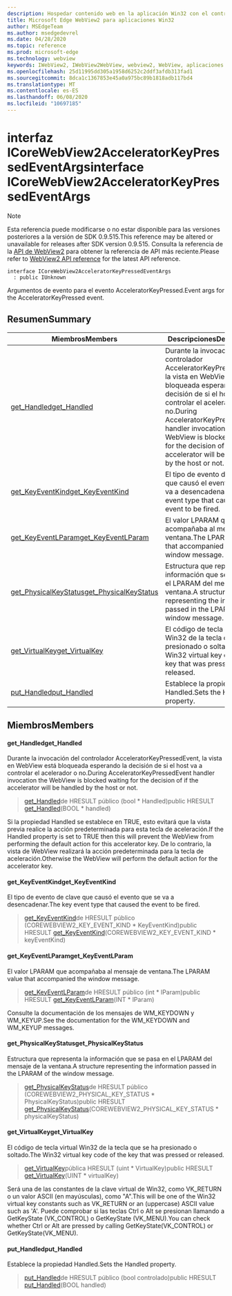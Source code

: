 ```yaml
---
description: Hospedar contenido web en la aplicación Win32 con el control Microsoft Edge WebView2
title: Microsoft Edge WebView2 para aplicaciones Win32
author: MSEdgeTeam
ms.author: msedgedevrel
ms.date: 04/28/2020
ms.topic: reference
ms.prod: microsoft-edge
ms.technology: webview
keywords: IWebView2, IWebView2WebView, webview2, WebView, aplicaciones Win32, Win32, Edge, ICoreWebView2, ICoreWebView2Controller, control de explorador, HTML Edge
ms.openlocfilehash: 25d11995dd305a1958d6252c2ddf3afdb313fad1
ms.sourcegitcommit: 8dca1c1367853e45a0a975bc89b1818adb117bd4
ms.translationtype: MT
ms.contentlocale: es-ES
ms.lasthandoff: 06/08/2020
ms.locfileid: "10697185"
---
```

# <span data-ttu-id="912f9-104">interfaz ICoreWebView2AcceleratorKeyPressedEventArgs</span><span class="sxs-lookup"><span data-stu-id="912f9-104">interface ICoreWebView2AcceleratorKeyPressedEventArgs</span></span> 

> [!NOTE]
> <span data-ttu-id="912f9-105">Esta referencia puede modificarse o no estar disponible para las versiones posteriores a la versión de SDK 0.9.515.</span><span class="sxs-lookup"><span data-stu-id="912f9-105">This reference may be altered or unavailable for releases after SDK version 0.9.515.</span></span> <span data-ttu-id="912f9-106">Consulta la referencia de la [API de WebView2](../../../webview2-api-reference.md) para obtener la referencia de API más reciente.</span><span class="sxs-lookup"><span data-stu-id="912f9-106">Please refer to [WebView2 API reference](../../../webview2-api-reference.md) for the latest API reference.</span></span>

```
interface ICoreWebView2AcceleratorKeyPressedEventArgs
  : public IUnknown
```

<span data-ttu-id="912f9-107">Argumentos de evento para el evento AcceleratorKeyPressed.</span><span class="sxs-lookup"><span data-stu-id="912f9-107">Event args for the AcceleratorKeyPressed event.</span></span>

## <span data-ttu-id="912f9-108">Resumen</span><span class="sxs-lookup"><span data-stu-id="912f9-108">Summary</span></span>

 <span data-ttu-id="912f9-109">Miembros</span><span class="sxs-lookup"><span data-stu-id="912f9-109">Members</span></span>                        | <span data-ttu-id="912f9-110">Descripciones</span><span class="sxs-lookup"><span data-stu-id="912f9-110">Descriptions</span></span>
--------------------------------|---------------------------------------------
[<span data-ttu-id="912f9-111">get_Handled</span><span class="sxs-lookup"><span data-stu-id="912f9-111">get_Handled</span></span>](#get_handled) | <span data-ttu-id="912f9-112">Durante la invocación del controlador AcceleratorKeyPressedEvent, la vista en WebView está bloqueada esperando la decisión de si el host va a controlar el acelerador o no.</span><span class="sxs-lookup"><span data-stu-id="912f9-112">During AcceleratorKeyPressedEvent handler invocation the WebView is blocked waiting for the decision of if the accelerator will be handled by the host or not.</span></span>
[<span data-ttu-id="912f9-113">get_KeyEventKind</span><span class="sxs-lookup"><span data-stu-id="912f9-113">get_KeyEventKind</span></span>](#get_keyeventkind) | <span data-ttu-id="912f9-114">El tipo de evento de clave que causó el evento que se va a desencadenar.</span><span class="sxs-lookup"><span data-stu-id="912f9-114">The key event type that caused the event to be fired.</span></span>
[<span data-ttu-id="912f9-115">get_KeyEventLParam</span><span class="sxs-lookup"><span data-stu-id="912f9-115">get_KeyEventLParam</span></span>](#get_keyeventlparam) | <span data-ttu-id="912f9-116">El valor LPARAM que acompañaba al mensaje de ventana.</span><span class="sxs-lookup"><span data-stu-id="912f9-116">The LPARAM value that accompanied the window message.</span></span>
[<span data-ttu-id="912f9-117">get_PhysicalKeyStatus</span><span class="sxs-lookup"><span data-stu-id="912f9-117">get_PhysicalKeyStatus</span></span>](#get_physicalkeystatus) | <span data-ttu-id="912f9-118">Estructura que representa la información que se pasa en el LPARAM del mensaje de la ventana.</span><span class="sxs-lookup"><span data-stu-id="912f9-118">A structure representing the information passed in the LPARAM of the window message.</span></span>
[<span data-ttu-id="912f9-119">get_VirtualKey</span><span class="sxs-lookup"><span data-stu-id="912f9-119">get_VirtualKey</span></span>](#get_virtualkey) | <span data-ttu-id="912f9-120">El código de tecla virtual Win32 de la tecla que se ha presionado o soltado.</span><span class="sxs-lookup"><span data-stu-id="912f9-120">The Win32 virtual key code of the key that was pressed or released.</span></span>
[<span data-ttu-id="912f9-121">put_Handled</span><span class="sxs-lookup"><span data-stu-id="912f9-121">put_Handled</span></span>](#put_handled) | <span data-ttu-id="912f9-122">Establece la propiedad Handled.</span><span class="sxs-lookup"><span data-stu-id="912f9-122">Sets the Handled property.</span></span>

## <span data-ttu-id="912f9-123">Miembros</span><span class="sxs-lookup"><span data-stu-id="912f9-123">Members</span></span>

#### <span data-ttu-id="912f9-124">get_Handled</span><span class="sxs-lookup"><span data-stu-id="912f9-124">get_Handled</span></span> 

<span data-ttu-id="912f9-125">Durante la invocación del controlador AcceleratorKeyPressedEvent, la vista en WebView está bloqueada esperando la decisión de si el host va a controlar el acelerador o no.</span><span class="sxs-lookup"><span data-stu-id="912f9-125">During AcceleratorKeyPressedEvent handler invocation the WebView is blocked waiting for the decision of if the accelerator will be handled by the host or not.</span></span>

> <span data-ttu-id="912f9-126">[get_Handled](#get_handled)de HRESULT público (bool \* Handled)</span><span class="sxs-lookup"><span data-stu-id="912f9-126">public HRESULT [get_Handled](#get_handled)(BOOL \* handled)</span></span>

<span data-ttu-id="912f9-127">Si la propiedad Handled se establece en TRUE, esto evitará que la vista previa realice la acción predeterminada para esta tecla de aceleración.</span><span class="sxs-lookup"><span data-stu-id="912f9-127">If the Handled property is set to TRUE then this will prevent the WebView from performing the default action for this accelerator key.</span></span> <span data-ttu-id="912f9-128">De lo contrario, la vista de WebView realizará la acción predeterminada para la tecla de aceleración.</span><span class="sxs-lookup"><span data-stu-id="912f9-128">Otherwise the WebView will perform the default action for the accelerator key.</span></span>

#### <span data-ttu-id="912f9-129">get_KeyEventKind</span><span class="sxs-lookup"><span data-stu-id="912f9-129">get_KeyEventKind</span></span> 

<span data-ttu-id="912f9-130">El tipo de evento de clave que causó el evento que se va a desencadenar.</span><span class="sxs-lookup"><span data-stu-id="912f9-130">The key event type that caused the event to be fired.</span></span>

> <span data-ttu-id="912f9-131">[get_KeyEventKind](#get_keyeventkind)de HRESULT público (COREWEBVIEW2_KEY_EVENT_KIND \* KeyEventKind)</span><span class="sxs-lookup"><span data-stu-id="912f9-131">public HRESULT [get_KeyEventKind](#get_keyeventkind)(COREWEBVIEW2_KEY_EVENT_KIND \* keyEventKind)</span></span>

#### <span data-ttu-id="912f9-132">get_KeyEventLParam</span><span class="sxs-lookup"><span data-stu-id="912f9-132">get_KeyEventLParam</span></span> 

<span data-ttu-id="912f9-133">El valor LPARAM que acompañaba al mensaje de ventana.</span><span class="sxs-lookup"><span data-stu-id="912f9-133">The LPARAM value that accompanied the window message.</span></span>

> <span data-ttu-id="912f9-134">[get_KeyEventLParam](#get_keyeventlparam)de HRESULT público (int \* lParam)</span><span class="sxs-lookup"><span data-stu-id="912f9-134">public HRESULT [get_KeyEventLParam](#get_keyeventlparam)(INT \* lParam)</span></span>

<span data-ttu-id="912f9-135">Consulte la documentación de los mensajes de WM_KEYDOWN y WM_KEYUP.</span><span class="sxs-lookup"><span data-stu-id="912f9-135">See the documentation for the WM_KEYDOWN and WM_KEYUP messages.</span></span>

#### <span data-ttu-id="912f9-136">get_PhysicalKeyStatus</span><span class="sxs-lookup"><span data-stu-id="912f9-136">get_PhysicalKeyStatus</span></span> 

<span data-ttu-id="912f9-137">Estructura que representa la información que se pasa en el LPARAM del mensaje de la ventana.</span><span class="sxs-lookup"><span data-stu-id="912f9-137">A structure representing the information passed in the LPARAM of the window message.</span></span>

> <span data-ttu-id="912f9-138">[get_PhysicalKeyStatus](#get_physicalkeystatus)de HRESULT público (COREWEBVIEW2_PHYSICAL_KEY_STATUS \* PhysicalKeyStatus)</span><span class="sxs-lookup"><span data-stu-id="912f9-138">public HRESULT [get_PhysicalKeyStatus](#get_physicalkeystatus)(COREWEBVIEW2_PHYSICAL_KEY_STATUS \* physicalKeyStatus)</span></span>

#### <span data-ttu-id="912f9-139">get_VirtualKey</span><span class="sxs-lookup"><span data-stu-id="912f9-139">get_VirtualKey</span></span> 

<span data-ttu-id="912f9-140">El código de tecla virtual Win32 de la tecla que se ha presionado o soltado.</span><span class="sxs-lookup"><span data-stu-id="912f9-140">The Win32 virtual key code of the key that was pressed or released.</span></span>

> <span data-ttu-id="912f9-141">[get_VirtualKey](#get_virtualkey)pública HRESULT (uint \* VirtualKey)</span><span class="sxs-lookup"><span data-stu-id="912f9-141">public HRESULT [get_VirtualKey](#get_virtualkey)(UINT \* virtualKey)</span></span>

<span data-ttu-id="912f9-142">Será una de las constantes de la clave virtual de Win32, como VK_RETURN o un valor ASCII (en mayúsculas), como "A".</span><span class="sxs-lookup"><span data-stu-id="912f9-142">This will be one of the Win32 virtual key constants such as VK_RETURN or an (uppercase) ASCII value such as 'A'.</span></span> <span data-ttu-id="912f9-143">Puede comprobar si las teclas Ctrl o Alt se presionan llamando a GetKeyState (VK_CONTROL) o GetKeyState (VK_MENU).</span><span class="sxs-lookup"><span data-stu-id="912f9-143">You can check whether Ctrl or Alt are pressed by calling GetKeyState(VK_CONTROL) or GetKeyState(VK_MENU).</span></span>

#### <span data-ttu-id="912f9-144">put_Handled</span><span class="sxs-lookup"><span data-stu-id="912f9-144">put_Handled</span></span> 

<span data-ttu-id="912f9-145">Establece la propiedad Handled.</span><span class="sxs-lookup"><span data-stu-id="912f9-145">Sets the Handled property.</span></span>

> <span data-ttu-id="912f9-146">[put_Handled](#put_handled)de HRESULT público (bool controlado)</span><span class="sxs-lookup"><span data-stu-id="912f9-146">public HRESULT [put_Handled](#put_handled)(BOOL handled)</span></span>

